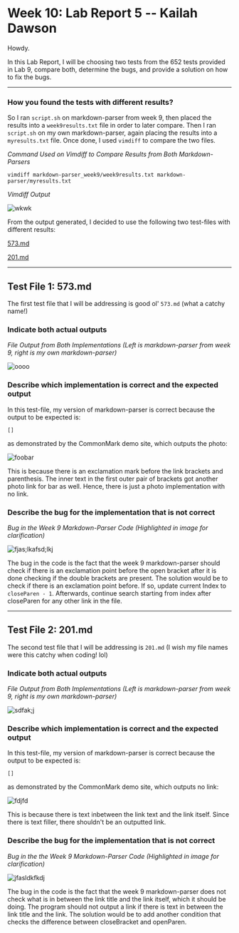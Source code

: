 # Week 10: Lab Report 5 -- Kailah Dawson

Howdy.

In this Lab Report, I will be choosing two tests from the 652 tests provided in Lab 9, compare both, determine the bugs, and provide a solution on how to fix the bugs.

--------------------------------------------------------------------------------------------------------------

### How you found the tests with different results?

So I ran `script.sh` on markdown-parser from week 9, then placed the results into a `week9results.txt` file in order to later compare. Then I ran `script.sh` on my own markdown-parser, again placing the results into a `myresults.txt` file. Once done, I used `vimdiff` to compare the two files.

*Command Used on Vimdiff to Compare Results from Both Markdown-Parsers*

```
vimdiff markdown-parser_week9/week9results.txt markdown-parser/myresults.txt
```

*Vimdiff Output*

![wkwk](https://user-images.githubusercontent.com/86495731/172982784-eaa1459a-0b0b-4ab0-8e93-341cbdf71fdc.png)

From the output generated, I decided to use the following two test-files with different results:

[573.md](https://github.com/nidhidhamnani/markdown-parser/blob/main/test-files/573.md)

[201.md](https://github.com/nidhidhamnani/markdown-parser/blob/main/test-files/201.md)

--------------------------------------------------------------------------------------------------------------

## Test File 1: 573.md

The first test file that I will be addressing is good ol' `573.md` (what a catchy name!)

### Indicate both actual outputs

*File Output from Both Implementations*
*(Left is markdown-parser from week 9, right is my own markdown-parser)*

![oooo](https://user-images.githubusercontent.com/86495731/172984955-b99b975f-a5cc-43b4-893b-0f24e9a9a283.png)

### Describe which implementation is correct and the expected output

In this test-file, my version of markdown-parser is correct because the output to be expected is:

```[]``` 

as demonstrated by the CommonMark demo site, which outputs the photo:

![foobar](https://user-images.githubusercontent.com/86495731/172989457-5a755078-b14d-4392-95c3-42bf7241d54f.png)

This is because there is an exclamation mark before the link brackets and parenthesis. The inner text in the first outer pair of brackets got another photo link for bar as well. Hence, there is just a photo implementation with no link.

### Describe the bug for the implementation that is not correct

*Bug in the Week 9 Markdown-Parser Code*
*(Highlighted in image for clarification)*

![fjas;lkafsd;lkj](https://user-images.githubusercontent.com/86495731/172990948-41dd76dd-7504-44d8-88c5-2a39d9961c07.png)

The bug in the code is the fact that the week 9 markdown-parser should check if there is an exclamation point before the open bracket after it is done checking if the double brackets are present. 
The solution would be to check if there is an exclamation point before. If so, update current Index to ```closeParen - 1```. Afterwards, continue search starting from index after closeParen for any other link in the file.

--------------------------------------------------------------------------------------------------------------

## Test File 2: 201.md

The second test file that I will be addressing is `201.md` (I wish my file names were this catchy when coding! lol)

### Indicate both actual outputs

*File Output from Both Implementations*
*(Left is markdown-parser from week 9, right is my own markdown-parser)*

![sdfak;j](https://user-images.githubusercontent.com/86495731/172990080-6eb44ccf-f940-48ce-b471-23e016f793b1.png)

### Describe which implementation is correct and the expected output

In this test-file, my version of markdown-parser is correct because the output to be expected is:

```[]``` 

as demonstrated by the CommonMark demo site, which outputs no link:

![fdjfd](https://user-images.githubusercontent.com/86495731/172990243-308ca5a6-ace5-45e8-ad27-af5dea0c62c1.png)

This is because there is text inbetween the link text and the link itself. Since there is text filler, there shouldn't be an outputted link.

### Describe the bug for the implementation that is not correct

*Bug in the the Week 9 Markdown-Parser Code*
*(Highlighted in image for clarification)*

![jfasldkfkdj](https://user-images.githubusercontent.com/86495731/172991018-e9c3622a-4568-4436-a5e2-7b91d054ffbb.png)

The bug in the code is the fact that the week 9 markdown-parser does not check what is in between the link title and the link itself, which it should be doing. The program should not output a link if there is text in between the link title and the link.
The solution would be to add another condition that checks the difference between closeBracket and openParen.
